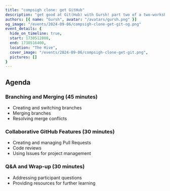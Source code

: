 ```yaml
---
title: "compsigh clone: get GitHub"
description: "get good at Git(Hub) with Gursh! part two of a two-workshop series where you'll get help with your dev setup, learn Git commands, and practice the workflow teams use in the real world. you'll be more than prepared for not only all your USF CS classes, but well on your way to becoming a professional software dev!"
authors: [{ name: "Gursh", avatar: "/avatars/gursh.png" }]
og_image: "/events/2024-09-06/compsigh-clone-get-git-og.png"
event_details: {
  hide_on_timeline: true,
  start: 1730512800,
  end: 1730516400,
  location: "The Hive",
  cover_image: "/events/2024-09-06/compsigh-clone-get-git.png",
  pictures: []
}
---
```


## Agenda

### Branching and Merging (45 minutes)

- Creating and switching branches
- Merging branches
- Resolving merge conflicts

### Collaborative GitHub Features (30 minutes)

- Creating and managing Pull Requests
- Code reviews
- Using Issues for project management

### Q&A and Wrap-up (30 minutes)

- Addressing participant questions
- Providing resources for further learning
